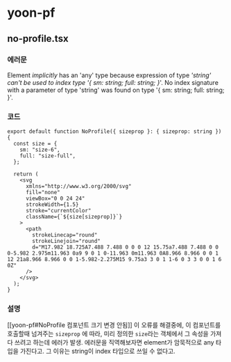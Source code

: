 # yoon-pf
## no-profile.tsx
### 에러문
Element *implicitly* has an 'any' type because expression of type *'string' can't be used to index type '{ sm: string; full: string; }*'.
No index signature with a parameter of type 'string' was found on type '{ sm: string; full: string; }'.

### 코드
```tsx
export default function NoProfile({ sizeprop }: { sizeprop: string }) {
  const size = {
    sm: "size-6",
    full: "size-full",
  };

  return (
    <svg
      xmlns="http://www.w3.org/2000/svg"
      fill="none"
      viewBox="0 0 24 24"
      strokeWidth={1.5}
      stroke="currentColor"
      className={`${size[sizeprop]}`}
    >
      <path
        strokeLinecap="round"
        strokeLinejoin="round"
        d="M17.982 18.725A7.488 7.488 0 0 0 12 15.75a7.488 7.488 0 0 0-5.982 2.975m11.963 0a9 9 0 1 0-11.963 0m11.963 0A8.966 8.966 0 0 1 12 21a8.966 8.966 0 0 1-5.982-2.275M15 9.75a3 3 0 1 1-6 0 3 3 0 0 1 6 0Z"
      />
    </svg>
  );
}

```
### 설명
[[yoon-pf#NoProfile 컴포넌트 크기 변경 안됨]] 이 오류를 해결중에,
이 컴포넌트를 호출할때 넘겨주는 `sizeprop` 에 따라, 미리 정의한 `size`라는 객체에서 그 속성을 가져다 쓰려고 하는데 에러가 발생.
에러문을 직역해보자면 element가 암묵적으로 any 타입을 가진다고. 그 이유는 string이 index 타입으로 쓰일 수 없다고.
